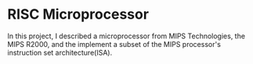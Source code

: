 # RISC Microprocessor

In this project, I described a microprocessor from MIPS Technologies, the MIPS R2000, and the implement a subset of the MIPS processor's instruction set architecture(ISA).
